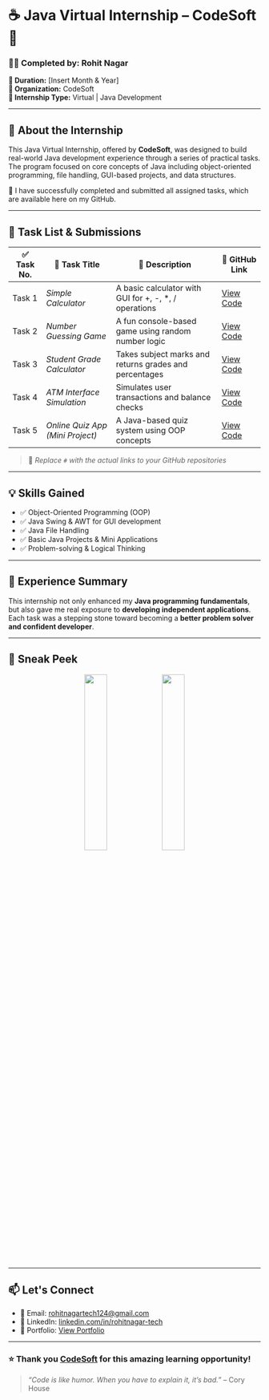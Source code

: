 # ☕ Java Virtual Internship – CodeSoft 🚀

### 🧑‍💻 Completed by: **Rohit Nagar**
**📅 Duration:** [Insert Month & Year]  
**🏢 Organization:** CodeSoft  
**📂 Internship Type:** Virtual | Java Development

---

## 💼 About the Internship
This Java Virtual Internship, offered by **CodeSoft**, was designed to build real-world Java development experience through a series of practical tasks. The program focused on core concepts of Java including object-oriented programming, file handling, GUI-based projects, and data structures.

🔧 I have successfully completed and submitted all assigned tasks, which are available here on my GitHub.

---

## 📁 Task List & Submissions

| ✅ Task No. | 🔖 Task Title | 📎 Description | 🔗 GitHub Link |
|------------|----------------|----------------|----------------|
| Task 1 | *Simple Calculator* | A basic calculator with GUI for +, -, *, / operations | [View Code](#) |
| Task 2 | *Number Guessing Game* | A fun console-based game using random number logic | [View Code](#) |
| Task 3 | *Student Grade Calculator* | Takes subject marks and returns grades and percentages | [View Code](#) |
| Task 4 | *ATM Interface Simulation* | Simulates user transactions and balance checks | [View Code](#) |
| Task 5 | *Online Quiz App (Mini Project)* | A Java-based quiz system using OOP concepts | [View Code](#) |

> 🔗 *Replace `#` with the actual links to your GitHub repositories*

---

## 💡 Skills Gained

- ✅ Object-Oriented Programming (OOP)  
- ✅ Java Swing & AWT for GUI development  
- ✅ Java File Handling  
- ✅ Basic Java Projects & Mini Applications  
- ✅ Problem-solving & Logical Thinking  

---

## 🧠 Experience Summary

This internship not only enhanced my **Java programming fundamentals**, but also gave me real exposure to **developing independent applications**. Each task was a stepping stone toward becoming a **better problem solver and confident developer**.

---

## 📸 Sneak Peek

<p align="center">
  <img src="https://github.com/user-attachments/assets/[your-task-screenshot]" width="30%" />
  <img src="https://github.com/user-attachments/assets/[your-task-screenshot]" width="30%" />
</p>

---

## 📫 Let's Connect

- 📧 Email: rohitnagartech124@gmail.com  
- 💼 LinkedIn: [linkedin.com/in/rohitnagar-tech](https://www.linkedin.com/in/rohitnagar-tech)  
- 📁 Portfolio: [View Portfolio](#)

---

### ⭐ Thank you [CodeSoft](https://www.codesoft.in/) for this amazing learning opportunity!

> _“Code is like humor. When you have to explain it, it’s bad.”_ – Cory House

